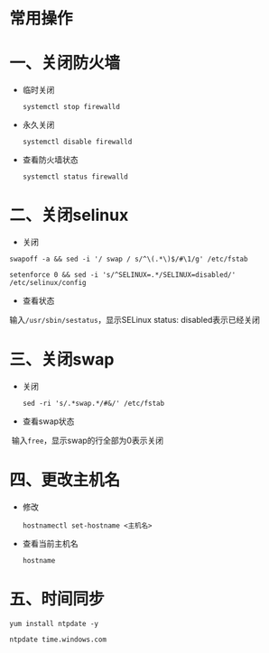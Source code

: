 # 常用操作

# 一、关闭防火墙

- 临时关闭

  ```
  systemctl stop firewalld
  ```

- 永久关闭

  ```
  systemctl disable firewalld
  ```

- 查看防火墙状态

  ```
  systemctl status firewalld
  ```

# 二、关闭selinux

- 关闭

```
swapoff -a && sed -i '/ swap / s/^\(.*\)$/#\1/g' /etc/fstab

setenforce 0 && sed -i 's/^SELINUX=.*/SELINUX=disabled/' /etc/selinux/config
```

- 查看状态

输入`/usr/sbin/sestatus`，显示SELinux status: disabled表示已经关闭

# 三、关闭swap

- 关闭

  ```
  sed -ri 's/.*swap.*/#&/' /etc/fstab
  ```

- 查看swap状态

​	输入`free`，显示swap的行全部为0表示关闭

# 四、更改主机名

- 修改

  ```
  hostnamectl set-hostname <主机名>
  ```

- 查看当前主机名

  ```
  hostname
  ```

# 五、时间同步

```
yum install ntpdate -y

ntpdate time.windows.com
```

